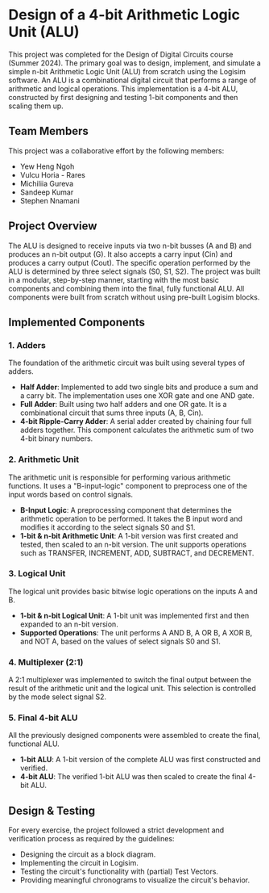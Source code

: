 # Design of a 4-bit Arithmetic Logic Unit (ALU)

This project was completed for the Design of Digital Circuits course (Summer 2024). The primary goal was to design, implement, and simulate a simple n-bit Arithmetic Logic Unit (ALU) from scratch using the Logisim software. An ALU is a combinational digital circuit that performs a range of arithmetic and logical operations. This implementation is a 4-bit ALU, constructed by first designing and testing 1-bit components and then scaling them up.

## Team Members
This project was a collaborative effort by the following members:
* Yew Heng Ngoh
* Vulcu Horia - Rares
* Michiliia Gureva
* Sandeep Kumar
* Stephen Nnamani

## Project Overview

The ALU is designed to receive inputs via two n-bit busses (A and B) and produces an n-bit output (G). It also accepts a carry input (Cin) and produces a carry output (Cout). The specific operation performed by the ALU is determined by three select signals (S0, S1, S2). The project was built in a modular, step-by-step manner, starting with the most basic components and combining them into the final, fully functional ALU. All components were built from scratch without using pre-built Logisim blocks.

## Implemented Components

### 1. Adders
The foundation of the arithmetic circuit was built using several types of adders.

* **Half Adder**: Implemented to add two single bits and produce a sum and a carry bit. The implementation uses one XOR gate and one AND gate.
* **Full Adder**: Built using two half adders and one OR gate. It is a combinational circuit that sums three inputs (A, B, Cin).
* **4-bit Ripple-Carry Adder**: A serial adder created by chaining four full adders together. This component calculates the arithmetic sum of two 4-bit binary numbers.

### 2. Arithmetic Unit
The arithmetic unit is responsible for performing various arithmetic functions. It uses a "B-input-logic" component to preprocess one of the input words based on control signals.

* **B-Input Logic**: A preprocessing component that determines the arithmetic operation to be performed. It takes the B input word and modifies it according to the select signals S0 and S1.
* **1-bit & n-bit Arithmetic Unit**: A 1-bit version was first created and tested, then scaled to an n-bit version. The unit supports operations such as TRANSFER, INCREMENT, ADD, SUBTRACT, and DECREMENT.

### 3. Logical Unit
The logical unit provides basic bitwise logic operations on the inputs A and B.

* **1-bit & n-bit Logical Unit**: A 1-bit unit was implemented first and then expanded to an n-bit version.
* **Supported Operations**: The unit performs A AND B, A OR B, A XOR B, and NOT A, based on the values of select signals S0 and S1.

### 4. Multiplexer (2:1)
A 2:1 multiplexer was implemented to switch the final output between the result of the arithmetic unit and the logical unit. This selection is controlled by the mode select signal S2.

### 5. Final 4-bit ALU
All the previously designed components were assembled to create the final, functional ALU.

* **1-bit ALU**: A 1-bit version of the complete ALU was first constructed and verified.
* **4-bit ALU**: The verified 1-bit ALU was then scaled to create the final 4-bit ALU.

## Design & Testing

For every exercise, the project followed a strict development and verification process as required by the guidelines:
* Designing the circuit as a block diagram.
* Implementing the circuit in Logisim.
* Testing the circuit's functionality with (partial) Test Vectors.
* Providing meaningful chronograms to visualize the circuit's behavior.
